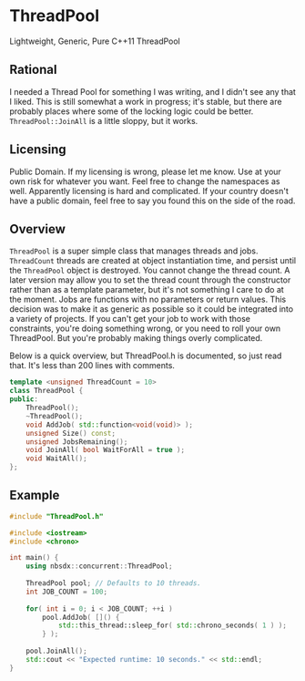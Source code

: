 # ThreadPool
Lightweight, Generic, Pure C++11 ThreadPool

## Rational
I needed a Thread Pool for something I was writing, and I didn't see any that I liked. This is still somewhat a work in progress; it's stable, but there are probably places where some of the locking logic could be better. `ThreadPool::JoinAll` is a little sloppy, but it works. 

## Licensing 
Public Domain. If my licensing is wrong, please let me know. Use at your own risk for whatever you want. Feel free to change the namespaces as well. Apparently licensing is hard and complicated. If your country doesn't have a public domain, feel free to say you found this on the side of the road. 

## Overview
`ThreadPool` is a super simple class that manages threads and jobs. `ThreadCount` threads are created at object instantiation time, and persist until the `ThreadPool` object is destroyed. You cannot change the thread count. A later version may allow you to set the thread count through the constructor rather than as a template parameter, but it's not something I care to do at the moment. Jobs are functions with no parameters or return values. This decision was to make it as generic as possible so it could be integrated into a variety of projects. If you can't get your job to work with those constraints, you're doing something wrong, or you need to roll your own ThreadPool. But you're probably making things overly complicated.

Below is a quick overview, but ThreadPool.h is documented, so just read that. It's less than 200 lines with comments.

```c++
template <unsigned ThreadCount = 10>
class ThreadPool {
public:
    ThreadPool();
    ~ThreadPool();
    void AddJob( std::function<void(void)> );
    unsigned Size() const;
    unsigned JobsRemaining();
    void JoinAll( bool WaitForAll = true );
    void WaitAll();
};
```

## Example
```c++
#include "ThreadPool.h"

#include <iostream>
#include <chrono>

int main() {
    using nbsdx::concurrent::ThreadPool;
    
    ThreadPool pool; // Defaults to 10 threads.
    int JOB_COUNT = 100;
    
    for( int i = 0; i < JOB_COUNT; ++i )
        pool.AddJob( []() { 
            std::this_thread::sleep_for( std::chrono_seconds( 1 ) );
        } );
    
    pool.JoinAll();
    std::cout << "Expected runtime: 10 seconds." << std::endl;
}
```
